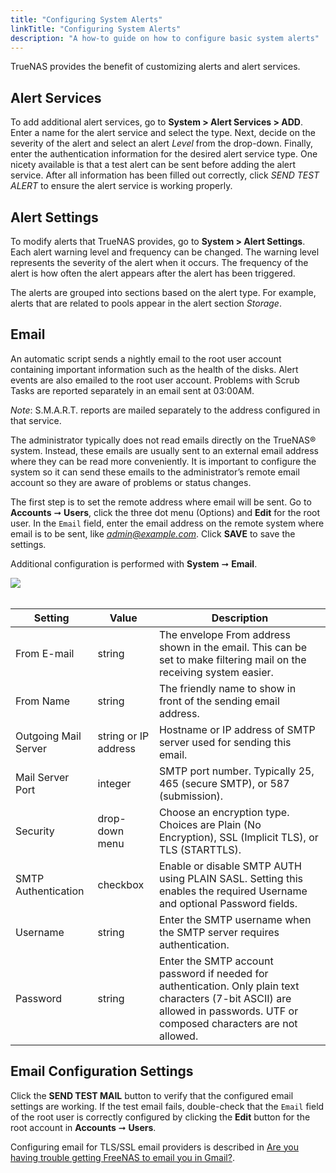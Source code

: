 ```yaml
---
title: "Configuring System Alerts"
linkTitle: "Configuring System Alerts"
description: "A how-to guide on how to configure basic system alerts"
---
```


TrueNAS provides the benefit of customizing alerts and alert services.

## Alert Services

To add additional alert services, go to **System > Alert Services > ADD**.
Enter a name for the alert service and select the type. Next, decide on the
severity of the alert and select an alert *Level* from the drop-down. Finally,
enter the authentication information for the desired alert service type. One
nicety available is that a test alert can be sent before adding the alert
service. After all information has been filled out correctly, click
*SEND TEST ALERT* to ensure the alert service is working properly.

## Alert Settings

To modify alerts that TrueNAS provides, go to **System > Alert Settings**.
Each alert warning level and frequency can be changed. The warning level
represents the severity of the alert when it occurs. The frequency of the alert
is how often the alert appears after the alert has been triggered.

The alerts are grouped into sections based on the alert type. For example,
alerts that are related to pools appear in the alert section *Storage*.


## Email

An automatic script sends a nightly email to the root user account containing important information such as the health of the disks. Alert events are also emailed to the root user account. Problems with Scrub Tasks are reported separately in an email sent at 03:00AM.

*Note*: S.M.A.R.T. reports are mailed separately to the address configured in that service.

The administrator typically does not read emails directly on the TrueNAS® system. Instead, these emails are usually sent to an external email address where they can be read more conveniently. It is important to configure the system so it can send these emails to the administrator’s remote email account so they are aware of problems or status changes.

The first step is to set the remote address where email will be sent. Go to **Accounts** ➞ **Users**, click the three dot menu (Options) and **Edit** for the root user. In the `Email` field, enter the email address on the remote system where email is to be sent, like *admin@example.com*. Click **SAVE** to save the settings.

Additional configuration is performed with **System** ➞ **Email**.

<img src="/images/TN-12.0-email.PNG">
<br><br>


| Setting              | Value                | Description                                                                                                                                                                  |
|----------------------|----------------------|------------------------------------------------------------------------------------------------------------------------------------------------------------------------------|
| From E-mail          | string               | The envelope From address shown in the email. This can be set to make filtering mail on the receiving system easier.                                                         |
| From Name            | string               | The friendly name to show in front of the sending email address.                                                                                                             |
| Outgoing Mail Server | string or IP address | Hostname or IP address of SMTP server used for sending this email.                                                                                                           |
| Mail Server Port     | integer              | SMTP port number. Typically 25, 465 (secure SMTP), or 587 (submission).                                                                                                      |
| Security             | drop-down menu       | Choose an encryption type. Choices are Plain (No Encryption), SSL (Implicit TLS), or TLS (STARTTLS).                                                                         |
| SMTP Authentication  | checkbox             | Enable or disable SMTP AUTH using PLAIN SASL. Setting this enables the required Username and optional Password fields.                                                       |
| Username             | string               | Enter the SMTP username when the SMTP server requires authentication.                                                                                                        |
| Password             | string               | Enter the SMTP account password if needed for authentication. Only plain text characters (7-bit ASCII) are allowed in passwords. UTF or composed characters are not allowed. |

## Email Configuration Settings

Click the **SEND TEST MAIL** button to verify that the configured email settings are working. If the test email fails, double-check that the `Email` field of the root user is correctly configured by clicking the **Edit** button for the root account in **Accounts** ➞ **Users**.

Configuring email for TLS/SSL email providers is described in [Are you having trouble getting FreeNAS to email you in Gmail?](https://forums.freenas.org/index.php?threads/are-you-having-trouble-getting-freenas-to-email-you-in-gmail.22517/).
